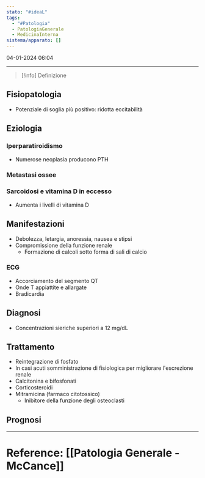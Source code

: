 ```yaml
---
stato: "#ideaL"
tags:
  - "#Patologia"
  - PatologiaGenerale
  - MedicinaInterna
sistema/apparato: []
---
```

04-01-2024 06:04

--- 

>[!info] Definizione
>

## Fisiopatologia
- Potenziale di soglia più positivo: ridotta eccitabilità
## Eziologia
### Iperparatiroidismo
- Numerose neoplasia producono PTH
### Metastasi ossee 
### Sarcoidosi e vitamina D in eccesso
- Aumenta i livelli di vitamina D
## Manifestazioni
- Debolezza, letargia, anoressia, nausea e stipsi
- Compromissione della funzione renale
	- Formazione di calcoli sotto forma di sali di calcio
### ECG
- Accorciamento del segmento QT
- Onde T appiattite e allargate
- Bradicardia

## Diagnosi
- Concentrazioni sieriche superiori a 12 mg/dL

## Trattamento
- Reintegrazione di fosfato
- In casi acuti somministrazione di fisiologica per migliorare l'escrezione renale
- Calcitonina e bifosfonati
- Corticosteroidi
- Mitramicina (farmaco citotossico)
	- Inibitore della funzione degli osteoclasti

## Prognosi




--- 
# Reference: [[Patologia Generale - McCance]]